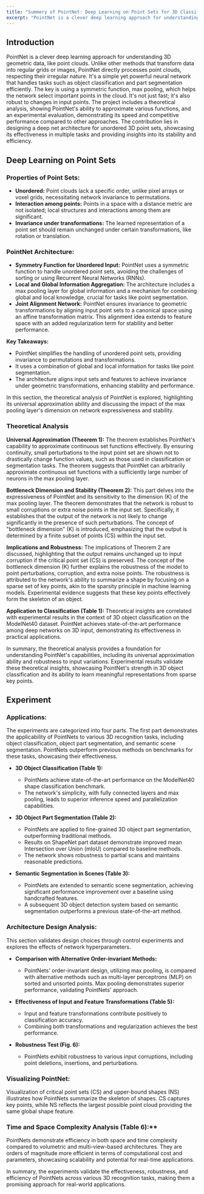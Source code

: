 ```yaml
---
title: "Summery of PointNet: Deep Learning on Point Sets for 3D Classification and Segmentation"
excerpt: "PointNet is a clever deep learning approach for understanding 3D geometric data, like point clouds. Unlike other methods that transform data into regular grids or images, PointNet directly processes point clouds, respecting their irregular nature. It's a simple yet powerful neural network that handles tasks such as object classification and part segmentation efficiently. The key is using a symmetric function, max pooling, which helps the network select important points in the cloud. It's not just fast; it's also robust to changes in input points. The project includes a theoretical analysis, showing PointNet's ability to approximate various functions, and an experimental evaluation, demonstrating its speed and competitive performance compared to other approaches. The contribution lies in designing a deep net architecture for unordered 3D point sets, showcasing its effectiveness in multiple tasks and providing insights into its stability and efficiency.<br/><img src='/images/3d-Seg.png'>"
---
```

## Introduction
PointNet is a clever deep learning approach for understanding 3D geometric data, like point clouds. Unlike other methods that transform data into regular grids or images, PointNet directly processes point clouds, respecting their irregular nature. It's a simple yet powerful neural network that handles tasks such as object classification and part segmentation efficiently. The key is using a symmetric function, max pooling, which helps the network select important points in the cloud. It's not just fast; it's also robust to changes in input points. The project includes a theoretical analysis, showing PointNet's ability to approximate various functions, and an experimental evaluation, demonstrating its speed and competitive performance compared to other approaches. The contribution lies in designing a deep net architecture for unordered 3D point sets, showcasing its effectiveness in multiple tasks and providing insights into its stability and efficiency.

## Deep Learning on Point Sets
### Properties of Point Sets:

- **Unordered:** Point clouds lack a specific order, unlike pixel arrays or voxel grids, necessitating network invariance to permutations.
- **Interaction among points:** Points in a space with a distance metric are not isolated; local structures and interactions among them are significant.
- **Invariance under transformations:** The learned representation of a point set should remain unchanged under certain transformations, like rotation or translation.

### PointNet Architecture:

- **Symmetry Function for Unordered Input:** PointNet uses a symmetric function to handle unordered point sets, avoiding the challenges of sorting or using Recurrent Neural Networks (RNNs).
- **Local and Global Information Aggregation:** The architecture includes a max pooling layer for global information and a mechanism for combining global and local knowledge, crucial for tasks like point segmentation.
- **Joint Alignment Network:** PointNet ensures invariance to geometric transformations by aligning input point sets to a canonical space using an affine transformation matrix. This alignment idea extends to feature space with an added regularization term for stability and better performance.

**Key Takeaways:**

- PointNet simplifies the handling of unordered point sets, providing invariance to permutations and transformations.
- It uses a combination of global and local information for tasks like point segmentation.
- The architecture aligns input sets and features to achieve invariance under geometric transformations, enhancing stability and performance.

In this section, the theoretical analysis of PointNet is explored, highlighting its universal approximation ability and discussing the impact of the max pooling layer's dimension on network expressiveness and stability.

### Theoretical Analysis

**Universal Approximation (Theorem 1):**
The theorem establishes PointNet's capability to approximate continuous set functions effectively. By ensuring continuity, small perturbations to the input point set are shown not to drastically change function values, such as those used in classification or segmentation tasks. The theorem suggests that PointNet can arbitrarily approximate continuous set functions with a sufficiently large number of neurons in the max pooling layer.

**Bottleneck Dimension and Stability (Theorem 2):**
This part delves into the expressiveness of PointNet and its sensitivity to the dimension (K) of the max pooling layer. The theorem demonstrates that the network is robust to small corruptions or extra noise points in the input set. Specifically, it establishes that the output of the network is not likely to change significantly in the presence of such perturbations. The concept of "bottleneck dimension" (K) is introduced, emphasizing that the output is determined by a finite subset of points (CS) within the input set.

**Implications and Robustness:**
The implications of Theorem 2 are discussed, highlighting that the output remains unchanged up to input corruption if the critical point set (CS) is preserved. The concept of the bottleneck dimension (K) further explains the robustness of the model to point perturbations, corruption, and extra noise points. The robustness is attributed to the network's ability to summarize a shape by focusing on a sparse set of key points, akin to the sparsity principle in machine learning models. Experimental evidence suggests that these key points effectively form the skeleton of an object.

**Application to Classification (Table 1):**
Theoretical insights are correlated with experimental results in the context of 3D object classification on the ModelNet40 dataset. PointNet achieves state-of-the-art performance among deep networks on 3D input, demonstrating its effectiveness in practical applications.

In summary, the theoretical analysis provides a foundation for understanding PointNet's capabilities, including its universal approximation ability and robustness to input variations. Experimental results validate these theoretical insights, showcasing PointNet's strength in 3D object classification and its ability to learn meaningful representations from sparse key points.

## Experiment

### Applications:
The experiments are categorized into four parts. The first part demonstrates the applicability of PointNets to various 3D recognition tasks, including object classification, object part segmentation, and semantic scene segmentation. PointNets outperform previous methods on benchmarks for these tasks, showcasing their effectiveness.

- **3D Object Classification (Table 1):**
  - PointNets achieve state-of-the-art performance on the ModelNet40 shape classification benchmark.
  - The network's simplicity, with fully connected layers and max pooling, leads to superior inference speed and parallelization capabilities.

- **3D Object Part Segmentation (Table 2):**
  - PointNets are applied to fine-grained 3D object part segmentation, outperforming traditional methods.
  - Results on ShapeNet part dataset demonstrate improved mean Intersection over Union (mIoU) compared to baseline methods.
  - The network shows robustness to partial scans and maintains reasonable predictions.

- **Semantic Segmentation in Scenes (Table 3):**
  - PointNets are extended to semantic scene segmentation, achieving significant performance improvement over a baseline using handcrafted features.
  - A subsequent 3D object detection system based on semantic segmentation outperforms a previous state-of-the-art method.

### Architecture Design Analysis:
This section validates design choices through control experiments and explores the effects of network hyperparameters.

- **Comparison with Alternative Order-invariant Methods:**
  - PointNets' order-invariant design, utilizing max pooling, is compared with alternative methods such as multi-layer perceptrons (MLP) on sorted and unsorted points. Max pooling demonstrates superior performance, validating PointNets' approach.

- **Effectiveness of Input and Feature Transformations (Table 5):**
  - Input and feature transformations contribute positively to classification accuracy.
  - Combining both transformations and regularization achieves the best performance.

- **Robustness Test (Fig. 6):**
  - PointNets exhibit robustness to various input corruptions, including point deletions, insertions, and perturbations.

### Visualizing PointNet:
Visualization of critical point sets (CS) and upper-bound shapes (NS) illustrates how PointNets summarize the skeleton of shapes. CS captures key points, while NS reflects the largest possible point cloud providing the same global shape feature.

### Time and Space Complexity Analysis (Table 6):**
PointNets demonstrate efficiency in both space and time complexity compared to volumetric and multi-view-based architectures. They are orders of magnitude more efficient in terms of computational cost and parameters, showcasing scalability and potential for real-time applications.

In summary, the experiments validate the effectiveness, robustness, and efficiency of PointNets across various 3D recognition tasks, making them a promising approach for real-world applications.
